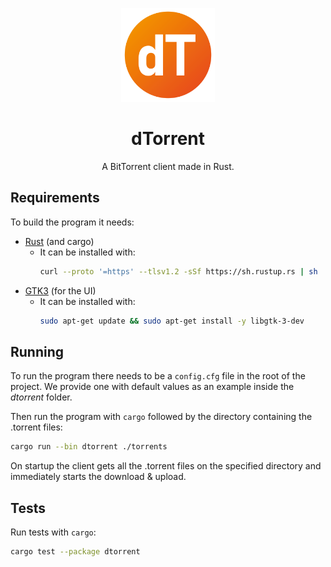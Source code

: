 <p align="center">
<img src="../docs/logo_dtorrent.png" height="150">
</p>

<h1 align="center">
dTorrent
</h1>
<p align="center">
A BitTorrent client made in Rust.
<p>

## Requirements

To build the program it needs:

- [Rust](https://www.rust-lang.org/) (and cargo)
    - It can be installed with:
      ```bash
      curl --proto '=https' --tlsv1.2 -sSf https://sh.rustup.rs | sh
      ```
- [GTK3](https://gtk.org/) (for the UI)
    - It can be installed with:
      ```bash
      sudo apt-get update && sudo apt-get install -y libgtk-3-dev
      ```

## Running

To run the program there needs to be a `config.cfg` file in the root of the project. We provide one with default values as an example inside the *dtorrent* folder.

Then run the program with `cargo` followed by the directory containing the .torrent files:

```bash
cargo run --bin dtorrent ./torrents
```

On startup the client gets all the .torrent files on the specified directory and immediately starts the download & upload.

## Tests

Run tests with `cargo`:

```bash
cargo test --package dtorrent
```
